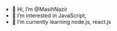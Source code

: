 - 👋 Hi, I’m @MasihNazir
- 👀 I’m interested in JavaScript, 
- 🌱 I’m currently learning node.js, react.js

<!---
MasihNazir/MasihNazir is a ✨ special ✨ repository because its `README.md` (this file) appears on your GitHub profile.
You can click the Preview link to take a look at your changes.
--->
